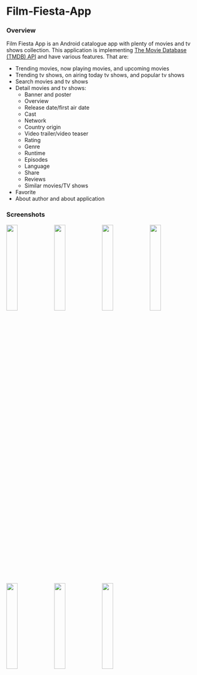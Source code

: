 # Film-Fiesta-App


### Overview
Film Fiesta App is an Android catalogue app with plenty of movies and tv shows collection. This application is implementing [The Movie Database (TMDB) API](https://www.themoviedb.org/) and have various features. That are:
- Trending movies, now playing movies, and upcoming movies
- Trending tv shows, on airing today tv shows, and popular tv shows
- Search movies and tv shows
- Detail movies and tv shows:
    - Banner and poster
    - Overview
    - Release date/first air date
    - Cast
    - Network
    - Country origin
    - Video trailer/video teaser
    - Rating
    - Genre
    - Runtime
    - Episodes
    - Language
    - Share
    - Reviews
    - Similar movies/TV shows
- Favorite
- About author and about application

### Screenshots
<div style="dispaly:flex">
    <img src="https://github.com/amitYadavDev/Film-Fiesta-App/assets/45551012/e33e2992-1a4c-4fc0-a610-d4e684303b6c" width="24%">
    <img src="https://github.com/amitYadavDev/Film-Fiesta-App/assets/45551012/f8b154be-1b79-49cf-a832-5b88049431dd" width="24%">
    <img src="https://github.com/amitYadavDev/Film-Fiesta-App/assets/45551012/03c47bdc-db8d-4721-88d9-d18695501ec6" width="24%">
    <img src="https://github.com/amitYadavDev/Film-Fiesta-App/assets/45551012/ca6ee621-4b11-49c9-beac-705158a400e6" width="24%">
</div>

<div style="dispaly:flex">
    <img src="https://github.com/amitYadavDev/Film-Fiesta-App/assets/45551012/237dab6a-f9d8-4e96-9cec-ef383578e047" width="24%">
    <img src="https://github.com/amitYadavDev/Film-Fiesta-App/assets/45551012/edc6abb9-4867-4d4e-afee-de8e9a83d0e4" width="24%">
    <img src="https://github.com/amitYadavDev/Film-Fiesta-App/assets/45551012/46688309-8164-4d84-872c-bfa5eb32ff4f" width="24%">
</div>

